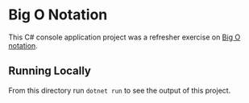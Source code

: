 # Big O Notation

This C# console application project was a refresher exercise on [Big O notation](https://en.wikipedia.org/wiki/Big_O_notation).

## Running Locally

From this directory run `dotnet run` to see the output of this project.
